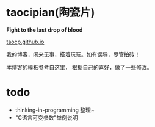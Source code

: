 taocipian(陶瓷片)
========================

**Fight to the last drop of blood**

[taocp.github.io](http://taocp.github.io)

我的博客，闲来无事，搭着玩玩。如有误导，尽管拍砖！

本博客的模板参考自[这里]( https://github.com/kblomqvist/ghblog-template.git )，
根据自己的喜好，做了一些修改。

todo
===
- thinking-in-programming 整理~
- "C语言可变参数"举例说明
